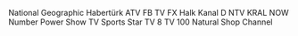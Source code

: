 National Geographic
Habertürk
ATV
FB TV
FX
Halk
Kanal D
NTV
KRAL
NOW
Number
Power
Show TV
Sports
Star
TV 8
TV 100
Natural
Shop Channel